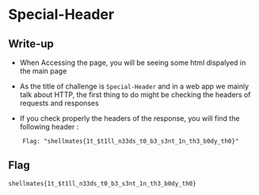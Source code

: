 # Special-Header

## Write-up

* When Accessing the page, you will be seeing some html dispalyed in the main page

* As the title of challenge is `Special-Header` and in a web app we mainly talk about HTTP, the first thing to do might be checking the headers of requests and responses

* If you check properly the headers of the response, you will find the following header :

```http
    Flag: "shellmates{1t_$t1ll_n33ds_t0_b3_s3nt_1n_th3_b0dy_th0}"
```

## Flag

`shellmates{1t_$t1ll_n33ds_t0_b3_s3nt_1n_th3_b0dy_th0}`
